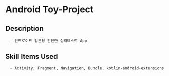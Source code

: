 # Android Toy-Project

   ## Description
      - 안드로이드 입문용 간단한 심리테스트 App
   ## Skill Items Used
      - Activity, Fragment, Navigation, Bundle, kotlin-android-extensions
